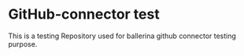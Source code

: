 # GitHub-connector test
This is a testing Repository used for ballerina github connector testing purpose.

